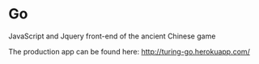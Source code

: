 # Go
JavaScript and Jquery front-end of the ancient Chinese game

The production app can be found here: http://turing-go.herokuapp.com/
